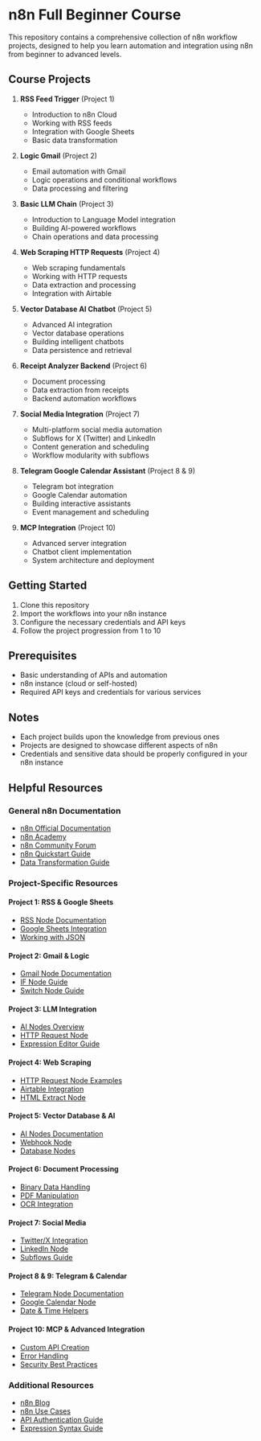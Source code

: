 # n8n Full Beginner Course

This repository contains a comprehensive collection of n8n workflow projects, designed to help you learn automation and integration using n8n from beginner to advanced levels.

## Course Projects

1. **RSS Feed Trigger** (Project 1)
   - Introduction to n8n Cloud
   - Working with RSS feeds
   - Integration with Google Sheets
   - Basic data transformation

2. **Logic Gmail** (Project 2)
   - Email automation with Gmail
   - Logic operations and conditional workflows
   - Data processing and filtering

3. **Basic LLM Chain** (Project 3)
   - Introduction to Language Model integration
   - Building AI-powered workflows
   - Chain operations and data processing

4. **Web Scraping HTTP Requests** (Project 4)
   - Web scraping fundamentals
   - Working with HTTP requests
   - Data extraction and processing
   - Integration with Airtable

5. **Vector Database AI Chatbot** (Project 5)
   - Advanced AI integration
   - Vector database operations
   - Building intelligent chatbots
   - Data persistence and retrieval

6. **Receipt Analyzer Backend** (Project 6)
   - Document processing
   - Data extraction from receipts
   - Backend automation workflows

7. **Social Media Integration** (Project 7)
   - Multi-platform social media automation
   - Subflows for X (Twitter) and LinkedIn
   - Content generation and scheduling
   - Workflow modularity with subflows

8. **Telegram Google Calendar Assistant** (Project 8 & 9)
   - Telegram bot integration
   - Google Calendar automation
   - Building interactive assistants
   - Event management and scheduling

9. **MCP Integration** (Project 10)
   - Advanced server integration
   - Chatbot client implementation
   - System architecture and deployment

## Getting Started

1. Clone this repository
2. Import the workflows into your n8n instance
3. Configure the necessary credentials and API keys
4. Follow the project progression from 1 to 10

## Prerequisites

- Basic understanding of APIs and automation
- n8n instance (cloud or self-hosted)
- Required API keys and credentials for various services

## Notes

- Each project builds upon the knowledge from previous ones
- Projects are designed to showcase different aspects of n8n
- Credentials and sensitive data should be properly configured in your n8n instance

## Helpful Resources

### General n8n Documentation
- [n8n Official Documentation](https://docs.n8n.io/)
- [n8n Academy](https://academy.n8n.io/)
- [n8n Community Forum](https://community.n8n.io/)
- [n8n Quickstart Guide](https://docs.n8n.io/try-it-out/)
- [Data Transformation Guide](https://docs.n8n.io/data/transforming-data/)

### Project-Specific Resources

#### Project 1: RSS & Google Sheets
- [RSS Node Documentation](https://docs.n8n.io/integrations/builtin/trigger-nodes/n8n-nodes-base.rssfeedreadtrigger/)
- [Google Sheets Integration](https://docs.n8n.io/integrations/builtin/app-nodes/n8n-nodes-base.googlesheets/)
- [Working with JSON](https://docs.n8n.io/data/data-structure/)

#### Project 2: Gmail & Logic
- [Gmail Node Documentation](https://docs.n8n.io/integrations/builtin/app-nodes/n8n-nodes-base.gmail/)
- [IF Node Guide](https://docs.n8n.io/integrations/builtin/core-nodes/n8n-nodes-base.if/)
- [Switch Node Guide](https://docs.n8n.io/integrations/builtin/core-nodes/n8n-nodes-base.switch/)

#### Project 3: LLM Integration
- [AI Nodes Overview](https://docs.n8n.io/integrations/builtin/app-nodes/n8n-nodes-base.openai/)
- [HTTP Request Node](https://docs.n8n.io/integrations/builtin/core-nodes/n8n-nodes-base.httprequest/)
- [Expression Editor Guide](https://docs.n8n.io/code-examples/expressions/)

#### Project 4: Web Scraping
- [HTTP Request Node Examples](https://docs.n8n.io/integrations/builtin/core-nodes/n8n-nodes-base.httprequest/examples/)
- [Airtable Integration](https://docs.n8n.io/integrations/builtin/app-nodes/n8n-nodes-base.airtable/)
- [HTML Extract Node](https://docs.n8n.io/integrations/builtin/core-nodes/n8n-nodes-base.htmlextract/)

#### Project 5: Vector Database & AI
- [AI Nodes Documentation](https://docs.n8n.io/integrations/builtin/app-nodes/n8n-nodes-base.openai/)
- [Webhook Node](https://docs.n8n.io/integrations/builtin/core-nodes/n8n-nodes-base.webhook/)
- [Database Nodes](https://docs.n8n.io/integrations/builtin/app-nodes/n8n-nodes-base.postgres/)

#### Project 6: Document Processing
- [Binary Data Handling](https://docs.n8n.io/data/binary-data/)
- [PDF Manipulation](https://docs.n8n.io/integrations/builtin/app-nodes/n8n-nodes-base.pdf/)
- [OCR Integration](https://docs.n8n.io/integrations/builtin/app-nodes/n8n-nodes-base.microsofttranslator/)

#### Project 7: Social Media
- [Twitter/X Integration](https://docs.n8n.io/integrations/builtin/app-nodes/n8n-nodes-base.twitter/)
- [LinkedIn Node](https://docs.n8n.io/integrations/builtin/app-nodes/n8n-nodes-base.linkedin/)
- [Subflows Guide](https://docs.n8n.io/workflows/subflows/)

#### Project 8 & 9: Telegram & Calendar
- [Telegram Node Documentation](https://docs.n8n.io/integrations/builtin/app-nodes/n8n-nodes-base.telegram/)
- [Google Calendar Node](https://docs.n8n.io/integrations/builtin/app-nodes/n8n-nodes-base.googlecalendar/)
- [Date & Time Helpers](https://docs.n8n.io/code-examples/expressions/dates/)

#### Project 10: MCP & Advanced Integration
- [Custom API Creation](https://docs.n8n.io/hosting/api/)
- [Error Handling](https://docs.n8n.io/workflows/error-handling/)
- [Security Best Practices](https://docs.n8n.io/hosting/security/)

### Additional Resources
- [n8n Blog](https://blog.n8n.io/)
- [n8n Use Cases](https://n8n.io/use-cases/)
- [API Authentication Guide](https://docs.n8n.io/integrations/authentication/)
- [Expression Syntax Guide](https://docs.n8n.io/code-examples/expressions/)
